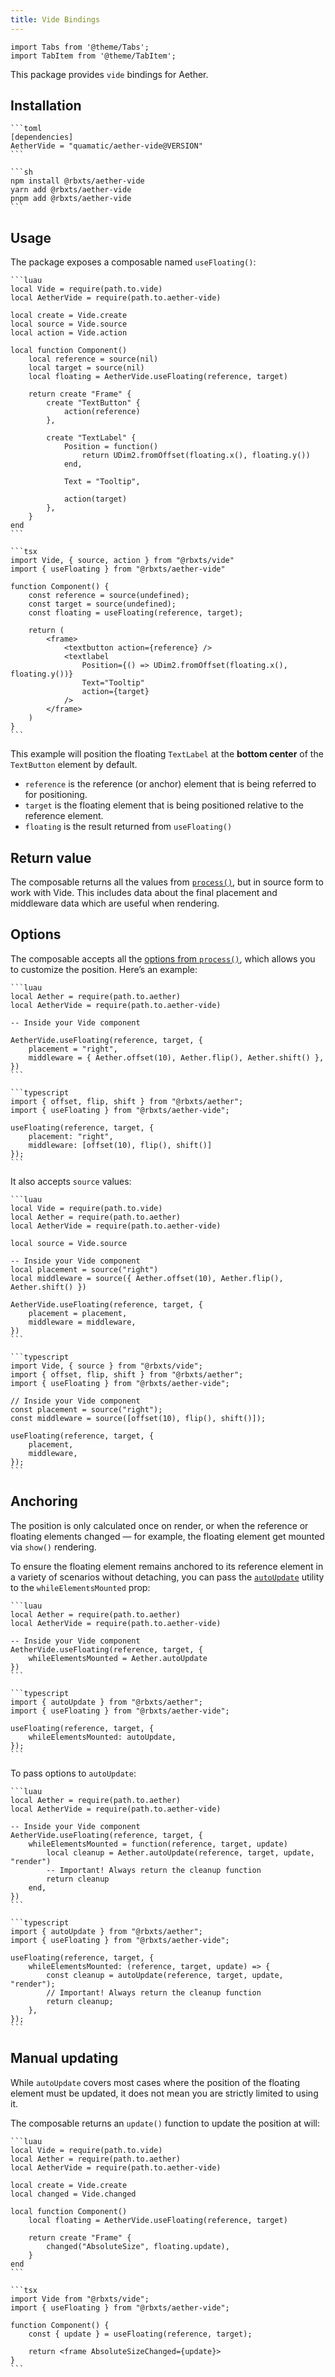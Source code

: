 ```yaml
---
title: Vide Bindings
---
```


```mdx-code-block
import Tabs from '@theme/Tabs';
import TabItem from '@theme/TabItem';
```

This package provides `vide` bindings for Aether.

## Installation

<Tabs groupId="package-manager">
  <TabItem value="wally" label="wally" default>

    ```toml
    [dependencies]
    AetherVide = "quamatic/aether-vide@VERSION"
    ```

  </TabItem>

  <TabItem value="roblox-ts" label="roblox-ts">

    ```sh
    npm install @rbxts/aether-vide
    yarn add @rbxts/aether-vide
    pnpm add @rbxts/aether-vide
    ```

  </TabItem>
</Tabs>

## Usage

The package exposes a composable named `useFloating()`:

<Tabs groupId="package-manager">
  <TabItem value="wally" label="luau" default>

    ```luau
    local Vide = require(path.to.vide)
    local AetherVide = require(path.to.aether-vide)

    local create = Vide.create
    local source = Vide.source
    local action = Vide.action

    local function Component()
        local reference = source(nil)
        local target = source(nil)
        local floating = AetherVide.useFloating(reference, target)

        return create "Frame" {
            create "TextButton" {
                action(reference)
            },

            create "TextLabel" {
                Position = function()
                    return UDim2.fromOffset(floating.x(), floating.y())
                end,

                Text = "Tooltip",

                action(target)
            },
        }
    end
    ```

  </TabItem>

  <TabItem value="roblox-ts" label="roblox-ts">

    ```tsx
    import Vide, { source, action } from "@rbxts/vide"
    import { useFloating } from "@rbxts/aether-vide"

    function Component() {
        const reference = source(undefined);
        const target = source(undefined);
        const floating = useFloating(reference, target);

        return (
            <frame>
                <textbutton action={reference} />
                <textlabel
                    Position={() => UDim2.fromOffset(floating.x(), floating.y())}
                    Text="Tooltip"
                    action={target}
                />
            </frame>
        )
    }
    ```

  </TabItem>
</Tabs>

This example will position the floating `TextLabel` at the **bottom center** of the `TextButton` element by default.

-   `reference` is the reference (or anchor) element that is being referred to for positioning.
-   `target` is the floating element that is being positioned relative to the reference element.
-   `floating` is the result returned from `useFloating()`

## Return value

The composable returns all the values from [`process()`](./guides/processing#return-value), but in source form to work with Vide. This includes data about the final placement and middleware data which are useful when rendering.

## Options

The composable accepts all the [options from `process()`](./guides/processing#input), which allows you to customize the position. Here’s an example:

<Tabs groupId="package-manager">
  <TabItem value="wally" label="luau" default>

    ```luau
    local Aether = require(path.to.aether)
    local AetherVide = require(path.to.aether-vide)

    -- Inside your Vide component

    AetherVide.useFloating(reference, target, {
        placement = "right",
        middleware = { Aether.offset(10), Aether.flip(), Aether.shift() },
    })
    ```

  </TabItem>

  <TabItem value="roblox-ts" label="roblox-ts">

    ```typescript
    import { offset, flip, shift } from "@rbxts/aether";
    import { useFloating } from "@rbxts/aether-vide";

    useFloating(reference, target, {
        placement: "right",
        middleware: [offset(10), flip(), shift()]
    });
    ```

  </TabItem>
</Tabs>

It also accepts `source` values:

<Tabs groupId="package-manager">
  <TabItem value="wally" label="luau" default>

    ```luau
    local Vide = require(path.to.vide)
    local Aether = require(path.to.aether)
    local AetherVide = require(path.to.aether-vide)

    local source = Vide.source

    -- Inside your Vide component
    local placement = source("right")
    local middleware = source({ Aether.offset(10), Aether.flip(), Aether.shift() })

    AetherVide.useFloating(reference, target, {
        placement = placement,
        middleware = middleware,
    })
    ```

  </TabItem>

  <TabItem value="roblox-ts" label="roblox-ts">

    ```typescript
    import Vide, { source } from "@rbxts/vide";
    import { offset, flip, shift } from "@rbxts/aether";
    import { useFloating } from "@rbxts/aether-vide";

    // Inside your Vide component
    const placement = source("right");
    const middleware = source([offset(10), flip(), shift()]);

    useFloating(reference, target, {
        placement,
        middleware,
    });
    ```

  </TabItem>
</Tabs>

## Anchoring

The position is only calculated once on render, or when the reference or floating elements changed — for example, the floating element get mounted via `show()` rendering.

To ensure the floating element remains anchored to its reference element in a variety of scenarios without detaching, you can pass the [`autoUpdate`](./guides/updating) utility to the `whileElementsMounted` prop:

<Tabs groupId="package-manager">
  <TabItem value="wally" label="luau" default>

    ```luau
    local Aether = require(path.to.aether)
    local AetherVide = require(path.to.aether-vide)

    -- Inside your Vide component
    AetherVide.useFloating(reference, target, {
        whileElementsMounted = Aether.autoUpdate
    })
    ```

  </TabItem>

  <TabItem value="roblox-ts" label="roblox-ts">

    ```typescript
    import { autoUpdate } from "@rbxts/aether";
    import { useFloating } from "@rbxts/aether-vide";

    useFloating(reference, target, {
        whileElementsMounted: autoUpdate,
    });
    ```

  </TabItem>
</Tabs>

To pass options to `autoUpdate`:

<Tabs groupId="package-manager">
  <TabItem value="wally" label="luau" default>

    ```luau
    local Aether = require(path.to.aether)
    local AetherVide = require(path.to.aether-vide)

    -- Inside your Vide component
    AetherVide.useFloating(reference, target, {
        whileElementsMounted = function(reference, target, update)
            local cleanup = Aether.autoUpdate(reference, target, update, "render")
            -- Important! Always return the cleanup function
            return cleanup
        end,
    })
    ```

  </TabItem>

  <TabItem value="roblox-ts" label="roblox-ts">

    ```typescript
    import { autoUpdate } from "@rbxts/aether";
    import { useFloating } from "@rbxts/aether-vide";

    useFloating(reference, target, {
        whileElementsMounted: (reference, target, update) => {
            const cleanup = autoUpdate(reference, target, update, "render");
            // Important! Always return the cleanup function
            return cleanup;
        },
    });
    ```

  </TabItem>
</Tabs>

## Manual updating

While `autoUpdate` covers most cases where the position of the floating element must be updated, it does not mean you are strictly limited to using it.

The composable returns an `update()` function to update the position at will:

<Tabs groupId="package-manager">
  <TabItem value="wally" label="luau" default>

    ```luau
    local Vide = require(path.to.vide)
    local Aether = require(path.to.aether)
    local AetherVide = require(path.to.aether-vide)

    local create = Vide.create
    local changed = Vide.changed

    local function Component()
        local floating = AetherVide.useFloating(reference, target)

        return create "Frame" {
            changed("AbsoluteSize", floating.update),
        }
    end
    ```

  </TabItem>

  <TabItem value="roblox-ts" label="roblox-ts">

    ```tsx
    import Vide from "@rbxts/vide";
    import { useFloating } from "@rbxts/aether-vide";

    function Component() {
        const { update } = useFloating(reference, target);

        return <frame AbsoluteSizeChanged={update}>
    }
    ```

  </TabItem>
</Tabs>
